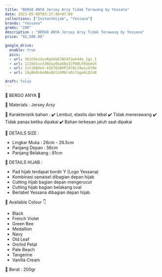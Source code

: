 ```yaml
---
title: "BERGO ANYA Jersey Arsy Tidak Terawang by Yessana"
date: 2023-05-09T03:27:40+07:00
collections: ["InstantHijab", "Yessana"]
brands: "Yessana"
grams: "200"
description : "BERGO ANYA Jersey Arsy Tidak Terawang by Yessana"
price: "92,500.00"

google_drive:
  enable: true
  pics:
  - url: 1KiC6kzUuvRgGXGElNCAf2wh44e_1gi_1
  - url: 1I1kO1vcX3NUay0Ga68yICP88LF8SeAsh
  - url: 1vtiDQXwV-kSb7828HPj0lNc19wicGY9m
  - url: 19yBkRnbo8AxAUtLhMOrvOitSguKLQ2vB

draft: false
---
```


🌸 BERGO ANYA 🌸

💎 Materials : Jersey Arsy

💎 Karakteristik bahan :
✔️ Lembut, elastis dan tebal
✔️ Tidak menerawang
✔️ Tidak panas ketika dipakai
✔️ Bahan terkesan jatuh saat dipakai

💎 DETAILS SIZE :
- Lingkar Muka : 26cm - 26.5cm
- Panjang Depan : 56cm
- Panjang Belakang : 91cm

💎 DETAILS HIJAB :
- Pad hijab terdapat bordir Y (Logo Yessana)
- Kombinasi opnaisel dibagian depan hijab
- Cutting hijab bagian depan mengerucut
- Cutting hijab bagian belakang oval
- Berlabel Yessana dibagian depan hijab

💎 Available Colour 👇
- Black
- French Violet
- Green Bee
- Medallion
- Navy
- Old Leaf
- Orchid Petal
- Pale Beach
- Tangerine
- Vanilla Cream

💎 Berat :
200gr
